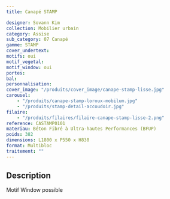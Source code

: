 ```yaml
---
title: Canapé STAMP

designer: Sovann Kim
collection: Mobilier urbain
category: Assise
sub_category: 07 Canapé
gamme: STAMP
cover_undertext:
motifs: oui
motif_vegetal:
motif_window: oui
portes:
bal:
personnalisation:
cover_image: "/produits/cover_image/canape-stamp-lisse.jpg"
carousel:
    - "/produits/canape-stamp-loroux-mobilum.jpg"
    - "/produits/stamp-detail-accoudoir.jpg"
filaire:
    - "/produits/filaires/filaire-canape-stamp-lisse-2.png"
reference: CASTAMP0101
materiau: Béton Fibré à Ultra-hautes Performances (BFUP)
poids: 382
dimensions: L1800 x P550 x H830
format: Multibloc
traitement: ""
---
```


## Description

Motif Window possible
